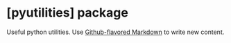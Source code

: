 # [pyutilities] package

Useful python utilities. Use
[Github-flavored Markdown](https://guides.github.com/features/mastering-markdown/)
to write new content.